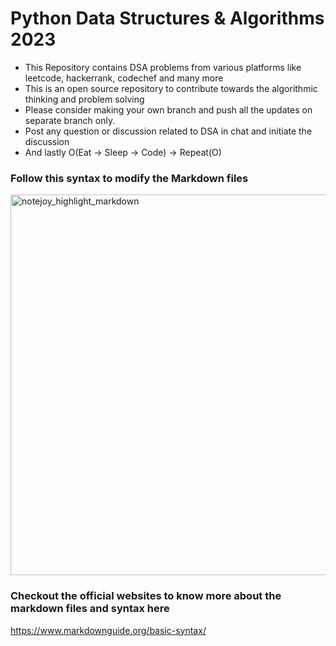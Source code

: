 # Python Data Structures & Algorithms 2023
- This Repository contains DSA problems from various platforms like leetcode, hackerrank, codechef and many more
- This is an open source repository to contribute towards the algorithmic thinking and problem solving
- Please consider making your own branch and push all the updates on separate branch only.
- Post any question or discussion related to DSA in chat and initiate the discussion
- And lastly O(Eat -> Sleep -> Code) -> Repeat(O)

### Follow this syntax to modify the Markdown files
<img width="609" alt="notejoy_highlight_markdown" src="https://user-images.githubusercontent.com/54584388/219150697-f57772e7-6802-49e1-8cad-bd57d8cef7b4.png">

### Checkout the official websites to know more about the markdown files and syntax here
https://www.markdownguide.org/basic-syntax/
